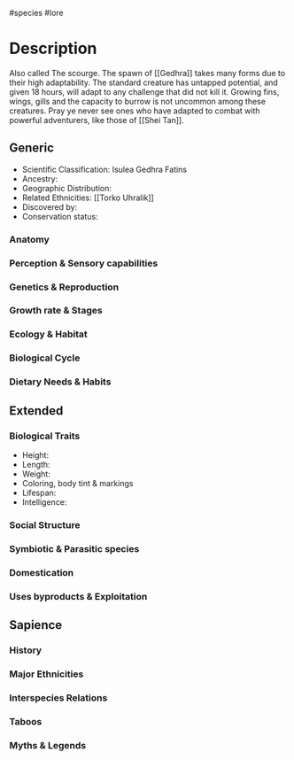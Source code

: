 #species #lore 
# Description
Also called The scourge.
The spawn of [[Gedhra]] takes many forms due to their high adaptability.
The standard creature has untapped potential, and given 18 hours, will adapt to any challenge that did not kill it.
Growing fins, wings, gills and the capacity to burrow is not uncommon among these creatures. Pray ye never see ones who have adapted to combat with powerful adventurers, like those of [[Shei Tan]]. 

## Generic
- Scientific Classification: Isulea Gedhra Fatins
- Ancestry:
- Geographic Distribution:
- Related Ethnicities: [[Torko Uhralik]]
- Discovered by:
- Conservation status:

### Anatomy

### Perception & Sensory capabilities

### Genetics & Reproduction

### Growth rate & Stages

### Ecology & Habitat

### Biological Cycle

### Dietary Needs & Habits

## Extended 
### Biological Traits
- Height:
- Length:
- Weight:
- Coloring, body tint & markings
- Lifespan:
- Intelligence:

### Social Structure

### Symbiotic & Parasitic species

### Domestication

### Uses byproducts & Exploitation

## Sapience
### History

### Major Ethnicities

### Interspecies Relations

### Taboos

### Myths & Legends
